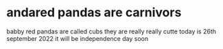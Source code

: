 # andared pandas are carnivors
babby red pandas are called cubs
they are really really cutte
today is 26th september 2022
it will be independence day soon
